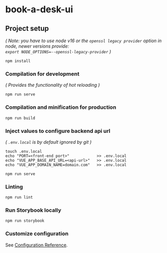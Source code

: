 # book-a-desk-ui

## Project setup
_( Note: you have to use node v16 or the `openssl legacy provider` option in node, newer versions provide:  
`export NODE_OPTIONS=--openssl-legacy-provider` )_

```
npm install
```

### Compilation for development
_( Provides the functionality of hot reloading )_
```
npm run serve
```

### Compilation and minification for production
```
npm run build
```

### Inject values to configure backend api url
_( `.env.local` is by default ignored by git )_
```
touch .env.local
echo "PORT=<front-end port>"            >> .env.local
echo "VUE_APP_BASE_API_URL=<api-url>"   >> .env.local
echo "VUE_APP_DOMAIN_NAME=domain.com"   >> .env.local

npm run serve
```

### Linting
```
npm run lint
```

### Run Storybook locally
```
npm run storybook
```

### Customize configuration
See [Configuration Reference](https://cli.vuejs.org/config/).
